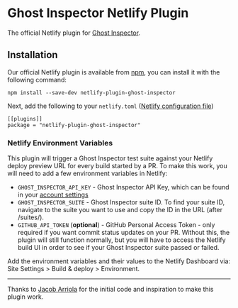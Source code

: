 # Ghost Inspector Netlify Plugin

The official Netlify plugin for [Ghost Inspector](https://ghostinspector.com).

## Installation

Our official Netlify plugin is available from [npm](https://www.npmjs.com/), you can install it with the following command:

```
npm install --save-dev netlify-plugin-ghost-inspector
```

Next, add the following to your `netlify.toml` ([Netlify configuration file](https://docs.netlify.com/configure-builds/file-based-configuration/))

```
[[plugins]]
package = "netlify-plugin-ghost-inspector"
```

### Netlify Environment Variables

This plugin will trigger a Ghost Inspector test suite against your Netlify deploy preview URL for every build started by a PR. To make this work, you will need to add a few environment variables in Netlify:
- `GHOST_INSPECTOR_API_KEY` - Ghost Inspector API Key, which can be found in your [account settings](https://app.ghostinspector.com/account)
- `GHOST_INSPECTOR_SUITE` - Ghost Inspector suite ID. To find your suite ID, navigate to the suite you want to use and copy the ID in the URL (after /suites/).
- `GITHUB_API_TOKEN` (**optional**) - GitHub Personal Access Token - only required if you want commit status updates on your PR. Without this, the plugin will still function normally, but you will have to access the Netlify build UI in order to see if your Ghost Inspector suite passed or failed.

Add the environment variables and their values to the Netlify Dashboard via: Site Settings > Build & deploy > Environment.

---

Thanks to [Jacob Arriola](https://jacobarriola.com/post/netlify-build-plugin-ghost-inspector) for the initial code and inspiration to make this plugin work.
